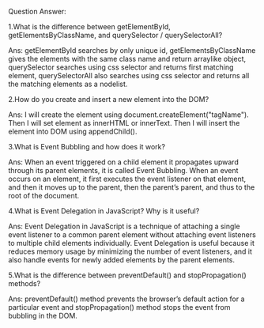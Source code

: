 Question Answer:

1.What is the difference between getElementById, getElementsByClassName, and querySelector / querySelectorAll?

Ans: getElementById searches by only unique id, getElementsByClassName gives the elements with the same class name and return arraylike object, querySelector searches using css selector and returns first matching element, querySelectorAll also searches using css selector and returns all the matching elements as a nodelist.



2.How do you create and insert a new element into the DOM?

Ans: I will create the element using document.createElement("tagName"). Then I will set element as innerHTML or innerText. Then I will insert the element into DOM using appendChild(). 


3.What is Event Bubbling and how does it work?

Ans: When an event triggered on a child element it propagates upward through its parent elements, it is called Event Bubbling. When an event occurs on an element, it first executes the event listener on that element, and then it moves up to the parent, then the parent’s parent, and thus to the root of the document.


4.What is Event Delegation in JavaScript? Why is it useful?

Ans: Event Delegation in JavaScript is a technique of attaching a single event listener to a common parent element without attaching event listeners to multiple child elements individually. Event Delegation is useful because it reduces memory usage by minimizing the number of event listeners, and it also handle events for newly added elements by the parent elements.



5.What is the difference between preventDefault() and stopPropagation() methods?

Ans: preventDefault() method prevents the browser’s default action for a particular event and stopPropagation() method stops the event from bubbling in the DOM.